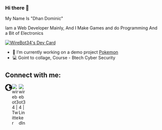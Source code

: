 ### Hi there 👋
My Name Is "Dhan Dominic"

Iam a Web Developer Mainly, And I Make Games and do Programming
And a Bit of Electronics


<a href="https://app.daily.dev/WireBot34"><img src="https://api.daily.dev/devcards/07969553cc8647d7a3ef291952fb4616.png?r=tps" width="230" alt="WireBot34's Dev Card"/></a>



- 🔭 I’m currently working on a demo project <a href="https://landing-anim.onrender.com/">Pokemon</a>
- 💻 Goint to collage, Course - Btech Cyber Security

## Connect with me:
[<img align="left" alt="wirebot.epizy.com" width="22px" src="https://raw.githubusercontent.com/iconic/open-iconic/master/svg/globe.svg" />][website]
[<img align="left" alt="wirebot34 | Twitter" width="22px" src="https://cdn.jsdelivr.net/npm/simple-icons@v3/icons/twitter.svg" />][twitter]
[<img align="left" alt="wirebot34 | LinkedIn" width="22px" src="https://cdn.jsdelivr.net/npm/simple-icons@v3/icons/instagram.svg" />][instagram]
<br />





<!-- This section you create this variables that are used above -->
[website]: http://wirebot.epizy.com/
[twitter]: https://twitter.com/wirebot34
[instagram]: https://www.instagram.com/wirebot34
